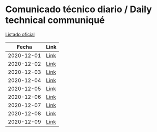 # Comunicado técnico diario / Daily technical communiqué

[Listado oficial](https://www.gob.mx/salud/documentos/coronavirus-covid19-comunicados-tecnicos-diarios-diciembre-2020)

| Fecha               | Link        |
| ------------------- | ----------  |
| 2020-12-01 | [Link](https://www.gob.mx/salud/prensa/nuevo-coronavirus-en-el-mundo-covid-19-comunicado-tecnico-diario-258424) |
| 2020-12-02 | [Link](https://www.gob.mx/salud/prensa/nuevo-coronavirus-en-el-mundo-covid-19-comunicado-tecnico-diario-258425) |
| 2020-12-03 | [Link](https://www.gob.mx/salud/prensa/nuevo-coronavirus-en-el-mundo-covid-19-comunicado-tecnico-diario-258427) |
| 2020-12-04 | [Link](https://www.gob.mx/salud/prensa/nuevo-coronavirus-en-el-mundo-covid-19-comunicado-tecnico-diario-258428) |
| 2020-12-05 | [Link](https://www.gob.mx/salud/prensa/nuevo-coronavirus-en-el-mundo-covid-19-comunicado-tecnico-diario-258429) |
| 2020-12-06 | [Link](https://www.gob.mx/salud/prensa/nuevo-coronavirus-en-el-mundo-covid-19-comunicado-tecnico-diario-258429) |
| 2020-12-07 | [Link](https://www.gob.mx/salud/prensa/nuevo-coronavirus-en-el-mundo-covid-19-comunicado-tecnico-diario-258838) |
| 2020-12-08 | [Link](https://www.gob.mx/salud/prensa/nuevo-coronavirus-en-el-mundo-covid-19-comunicado-tecnico-diario-258839) |
| 2020-12-09 | [Link](https://www.gob.mx/salud/prensa/nuevo-coronavirus-en-el-mundo-covid-19-comunicado-tecnico-diario-258840) |
